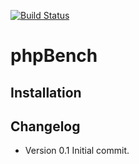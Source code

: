 [![Build Status](https://travis-ci.org/Orgun109uk/php-bench.svg?branch=master)](https://travis-ci.org/Orgun109uk/php-bench)

# phpBench

## Installation

## Changelog

* Version 0.1
Initial commit.
